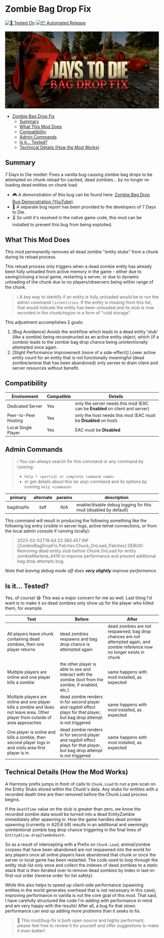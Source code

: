 # Zombie Bag Drop Fix

[![🧪 Tested On](https://img.shields.io/badge/🧪%20Tested%20On-A20.6%20b9-blue.svg)](https://7daystodie.com/) [![📦 Automated Release](https://github.com/jonathan-robertson/zombie-bag-drop-fix/actions/workflows/release.yml/badge.svg)](https://github.com/jonathan-robertson/zombie-bag-drop-fix/actions/workflows/release.yml)

![bag drop fix social image](https://github.com/jonathan-robertson/zombie-bag-drop-fix/raw/media/zombie-bag-drop-fix-social-image.jpg)

- [Zombie Bag Drop Fix](#zombie-bag-drop-fix)
  - [Summary](#summary)
  - [What This Mod Does](#what-this-mod-does)
  - [Compatibility](#compatibility)
  - [Admin Commands](#admin-commands)
  - [Is it... Tested?](#is-it-tested)
  - [Technical Details (How the Mod Works)](#technical-details-how-the-mod-works)

## Summary

7 Days to Die modlet: Fixes a vanilla bug causing zombie bag drops to be attempted on chunk reload for cached, dead zombies... by no longer re-loading dead entities on chunk load.

- 🎮 A demonstration of this bug can be found here: [Zombie Bag Drop Bug Demonstration (YouTube)](https://youtu.be/dP-1otDCcPE).
- 📝 A separate bug report has been provided to the developers of 7 Days to Die.
- ⏳ So until it's resolved in the native game code, this mod can be installed to prevent this bug from being exploited.

## What This Mod Does

This mod permanently removes all dead zombie "entity stubs" from a chunk during its reload process.

This reload process only triggers when a dead zombie entity has already been fully unloaded from active memory in the game - either due to saving/closing a local game, restarting a server, or due to dynamic unloading of the chunk due to no players/observers being within range of the chunk.

> ℹ️ A key way to identify if an entity is fully unloaded would be to run the admin command `listentities`. If the entity is missing from this list, that would indicate the entity has been unloaded and its stub is now recorded in the chunk/region in a form of "cold storage".

This adjustment accomplishes 2 goals:

1. [Bug Avoidance] *Avoids* the workflow which leads to a dead entity 'stub' (like a zombie) being reconstructed as an active entity object, which (if a zombie) leads to the zombie bag drop chance being unintentionally attempted once again.
2. [Slight Performance Improvement (more of a side-effect)] Lower active entity count for an entity that is not functionally meaningful (dead zombie/animal that has been abandoned) only serves to drain client and server resources without benefit.

## Compatibility

Environment | Compatible | Details
--- | --- | ---
Dedicated Server | Yes | only the server needs this mod (EAC can be **Enabled** on client and server)
Peer-to-Peer Hosting | Yes | only the host needs this mod (EAC must be **Disabled** on host)
Local Single Player | Yes | EAC must be **Disabled**

## Admin Commands

> ℹ️ You can always search for this command or any command by running:
>
> - `help * <partial or complete command name>`
> - or get details about this (or any) command and its options by running `help <command>`

primary | alternate | params | description
:---: | :---: | :---: | ---
bagdropfix | bdf | N/A | enable/disable debug logging for this mod (disabled by default)

This command will result in producing the following something like the following log entry (visible in server logs, active telnet connections, or from the local admin console if running locally):

> 2023-02-02T19:44:23 380.457 INF [ZombieBagDropFix.Patches.Chunk_OnLoad_Patches] DEBUG: Removing dead entity stub before Chunk.OnLoad for entity zombieMarlene_4416 to improve performance and prevent additional bag drop attempts bug.

*Note that leaving debug mode off does **very slightly** improve performance.*

## Is it... Tested?

Yes, of course! 😆 This was a major concern for me as well. Last thing I'd want is to make it so dead zombies only show up for the player who killed them, for example.

Test | Before | After
--- | --- | ---
All players leave chunk containing dead zombies, then one player returns | dead zombies respawns and bag drop chance is attempted again | dead zombies are not respawned, bag drop chances are not attempted again, and zombie reference now no longer exists in chunk
Multiple players are online and one player kills a zombie | the other player is able to see and interact with the zombie (loot from the zombie, if enabled, etc.) | same happens with mod installed, as expected
Multiple players are online and one player kills a zombie and does not leave area. Other player from outside of area approaches | dead zombie renders in for second player and ragdoll effect plays for that player, but bag drop attempt is not triggered | same happens with mod installed, as expected
One player is online and kills a zombie, then second player logs in and visits area first player is in | dead zombie renders in for second player and ragdoll effect plays for that player, but bag drop attempt is not triggered | same happens with mod installed, as expected

## Technical Details (How the Mod Works)

A Harmony prefix jumps in front of calls to `Chunk.Load` to run a pre-scan on the Entity Stubs stored within the Chunk's data. Any stubs for entities with a recorded death time are then removed before the Chunk.Load process begins.

If the `deathTime` value on the stub is greater than zero, we know the recorded zombie data *would* be turned into a dead EntityZombie immediately after spawning in. How the game handles dead zombie spawning (currently in A20.6 b9) results in an additional and seemingly unintentional zombie bag drop chance triggering in the final lines of `EntityAlive.dropItemOnDeath`.

So as a result of intercepting with a Prefix on `Chunk.Load`, animal/zombie corpses that have been abandoned are *not* respawned into the world for any players once all online players have abandoned that chunk or once the server or local game has been restarted. The code used to loop through the entity stub list only once and collect the indexes of dead zombies to a static stack that is then iterated over to remove dead zombies by index in last-in-first-out order (reverse order for list safety).

While this also helps to speed up client-side performance (spawning entities in the world generates overhead that is not necessary in this case), improving performance in vanilla is not the core goal of this mod. That said, I have carefully structured the code I'm *adding* with performance in mind and am very happy with the results! After all, a bug fix that slows performance can end up adding more problems than it seeks to fix.

> 🎉 This mod/bug-fix is both open source and highly performant; please feel free to review it for yourself and offer suggestions to make it even better!
